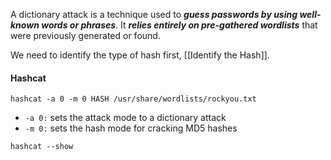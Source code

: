 A dictionary attack is a technique used to ***guess passwords by using well-known words or phrases***. It ***relies entirely on pre-gathered wordlists*** that were previously generated or found.

We need to identify the type of hash first, [[Identify the Hash]].

#### Hashcat
```
hashcat -a 0 -m 0 HASH /usr/share/wordlists/rockyou.txt
```
- `-a 0:` sets the attack mode to a dictionary attack
- `-m 0:` sets the hash mode for cracking MD5 hashes

```
hashcat --show
```